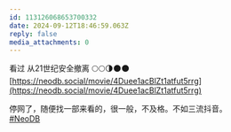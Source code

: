 ```yaml
---
id: 113126068653700332
date: 2024-09-12T18:46:59.063Z
reply: false
media_attachments: 0
---
```


看过 从21世纪安全撤离 🌕🌕🌗🌑🌑   
[https://neodb.social/movie/4Duee1acBlZt1atfut5rrg](https://neodb.social/movie/4Duee1acBlZt1atfut5rrg)

停网了，随便找一部来看的，很一般，不及格。不如三流抖音。  
[#NeoDB](https://e5n.cc/tags/NeoDB)

